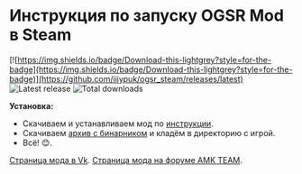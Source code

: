 Инструкция по запуску OGSR Mod в Steam
==================================================
[![https://img.shields.io/badge/Download-this-lightgrey?style=for-the-badge](https://img.shields.io/badge/Download-this-lightgrey?style=for-the-badge)](https://github.com/iiiypuk/ogsr_steam/releases/latest) ![Latest release](https://img.shields.io/github/v/release/iiiypuk/ogsr_steam?style=for-the-badge) ![Total downloads](https://img.shields.io/github/downloads/iiiypuk/ogsr_steam/total?style=for-the-badge)

**Установка:**
- Скачиваем и устанавливаем мод по [инструкции](https://vk.com/ogsr_mod?w=page-9551243_48936200).
- Скачиваем [архив с бинарником](https://github.com/iiiypuk/ogsr_steam/releases/latest) и кладём в директорию с игрой.
- Всё! :blush:.

[Страница мода в Vk](https://vk.com/ogsr_mod).
[Страница мода на форуме AMK TEAM](https://www.amk-team.ru/forum/topic/14062-ogsr-mod/).
